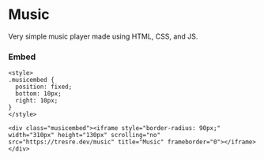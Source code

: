 # Music
Very simple music player made using HTML, CSS, and JS.

### Embed

```
<style>
.musicembed {
  position: fixed;
  bottom: 10px;
  right: 10px;
}
</style>

<div class="musicembed"><iframe style="border-radius: 90px;" width="310px" height="130px" scrolling="no" src="https://tresre.dev/music" title="Music" frameborder="0"></iframe></div>
```

